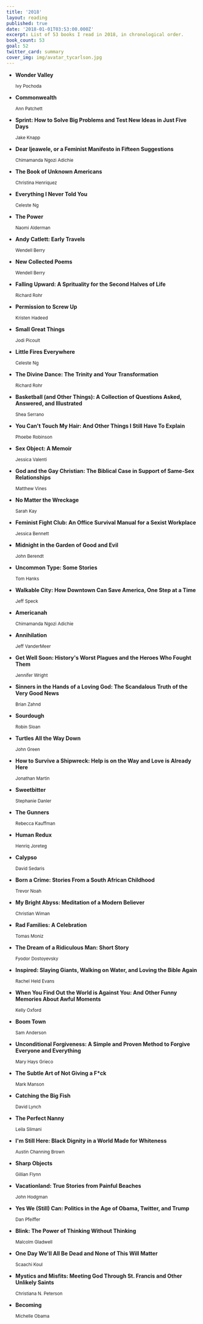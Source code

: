```yaml
---
title: '2018'
layout: reading
published: true
date: '2018-01-01T03:53:00.000Z'
excerpt: List of 53 books I read in 2018, in chronological order.
book_count: 53
goal: 52
twitter_card: summary
cover_img: img/avatar_tycarlson.jpg
---
```


- **Wonder Valley**
  <div><small>Ivy Pochoda</small></div>

- **Commonwealth**
  <div><small>Ann Patchett</small></div>

- **Sprint: How to Solve Big Problems and Test New Ideas in Just Five Days**
  <div><small>Jake Knapp</small></div>

- **Dear Ijeawele, or a Feminist Manifesto in Fifteen Suggestions**
  <div><small>Chimamanda Ngozi Adichie</small></div>

- **The Book of Unknown Americans**
  <div><small>Christina Henriquez</small></div>

- **Everything I Never Told You**
  <div><small>Celeste Ng</small></div>

- **The Power**
  <div><small>Naomi Alderman</small></div>

- **Andy Catlett: Early Travels**
  <div><small>Wendell Berry</small></div>

- **New Collected Poems**
  <div><small>Wendell Berry</small></div>

- **Falling Upward: A Sprituality for the Second Halves of Life**
  <div><small>Richard Rohr</small></div>

- **Permission to Screw Up**
  <div><small>Kristen Hadeed</small></div>

- **Small Great Things**
  <div><small>Jodi Picoult</small></div>

- **Little Fires Everywhere**
  <div><small>Celeste Ng</small></div>

- **The Divine Dance: The Trinity and Your Transformation**
  <div><small>Richard Rohr</small></div>

- **Basketball (and Other Things): A Collection of Questions Asked, Answered, and Illustrated**
  <div><small>Shea Serrano</small></div>

- **You Can't Touch My Hair: And Other Things I Still Have To Explain**
  <div><small>Phoebe Robinson</small></div>

- **Sex Object: A Memoir**
  <div><small>Jessica Valenti</small></div>

- **God and the Gay Christian: The Biblical Case in Support of Same-Sex Relationships**
  <div><small>Matthew Vines</small></div>

- **No Matter the Wreckage**
  <div><small>Sarah Kay</small></div>

- **Feminist Fight Club: An Office Survival Manual for a Sexist Workplace**
  <div><small>Jessica Bennett</small></div>

- **Midnight in the Garden of Good and Evil**
  <div><small>John Berendt</small></div>

- **Uncommon Type: Some Stories**
  <div><small>Tom Hanks</small></div>

- **Walkable City: How Downtown Can Save America, One Step at a Time**
  <div><small>Jeff Speck</small></div>

- **Americanah**
  <div><small>Chimamanda Ngozi Adichie</small></div>

- **Annihilation**
  <div><small>Jeff VanderMeer</small></div>

- **Get Well Soon: History's Worst Plagues and the Heroes Who Fought Them**
  <div><small>Jennifer Wright</small></div>

- **Sinners in the Hands of a Loving God: The Scandalous Truth of the Very Good News**
  <div><small>Brian Zahnd</small></div>

- **Sourdough**
  <div><small>Robin Sloan</small></div>

- **Turtles All the Way Down**
  <div><small>John Green</small></div>

- **How to Survive a Shipwreck: Help is on the Way and Love is Already Here**
  <div><small>Jonathan Martin</small></div>

- **Sweetbitter**
  <div><small>Stephanie Danler</small></div>

- **The Gunners**
  <div><small>Rebecca Kauffman</small></div>

- **Human Redux**
  <div><small>Henriq Joreteg</small></div>

- **Calypso**
  <div><small>David Sedaris</small></div>

- **Born a Crime: Stories From a South African Childhood**
  <div><small>Trevor Noah</small></div>

- **My Bright Abyss: Meditation of a Modern Believer**
  <div><small>Christian Wiman</small></div>

- **Rad Families: A Celebration**
  <div><small>Tomas Moniz</small></div>

- **The Dream of a Ridiculous Man: Short Story**
  <div><small>Fyodor Dostoyevsky</small></div>

- **Inspired: Slaying Giants, Walking on Water, and Loving the Bible Again**
  <div><small>Rachel Held Evans</small></div>

- **When You Find Out the World is Against You: And Other Funny Memories About Awful Moments**
  <div><small>Kelly Oxford</small></div>

- **Boom Town**
  <div><small>Sam Anderson</small></div>

- **Unconditional Forgiveness: A Simple and Proven Method to Forgive Everyone and Everything**
  <div><small>Mary Hays Grieco</small></div>

- **The Subtle Art of Not Giving a F\*ck**
  <div><small>Mark Manson</small></div>

- **Catching the Big Fish**
  <div><small>David Lynch</small></div>

- **The Perfect Nanny**
  <div><small>Leila Slimani</small></div>

- **I'm Still Here: Black Dignity in a World Made for Whiteness**
  <div><small>Austin Channing Brown</small></div>

- **Sharp Objects**
  <div><small>Gillian Flynn</small></div>

- **Vacationland: True Stories from Painful Beaches**
  <div><small>John Hodgman</small></div>

- **Yes We (Still) Can: Politics in the Age of Obama, Twitter, and Trump**
  <div><small>Dan Pfeiffer</small></div>

- **Blink: The Power of Thinking Without Thinking**
  <div><small>Malcolm Gladwell</small></div>

- **One Day We'll All Be Dead and None of This Will Matter**
  <div><small>Scaachi Koul</small></div>

- **Mystics and Misfits: Meeting God Through St. Francis and Other Unlikely Saints**
  <div><small>Christiana N. Peterson</small></div>

- **Becoming**
  <div><small>Michelle Obama</small></div>
